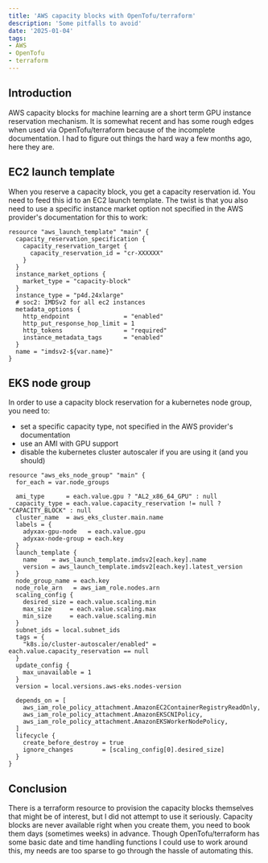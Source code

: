 ```yaml
---
title: 'AWS capacity blocks with OpenTofu/terraform'
description: 'Some pitfalls to avoid'
date: '2025-01-04'
tags:
- AWS
- OpenTofu
- terraform
---
```


## Introduction

AWS capacity blocks for machine learning are a short term GPU instance reservation mechanism. It is somewhat recent and has some rough edges when used via OpenTofu/terraform because of the incomplete documentation. I had to figure out things the hard way a few months ago, here they are.

## EC2 launch template

When you reserve a capacity block, you get a capacity reservation id. You need to feed this id to an EC2 launch template. The twist is that you also need to use a specific instance market option not specified in the AWS provider's documentation for this to work:

``` hcl
resource "aws_launch_template" "main" {
  capacity_reservation_specification {
    capacity_reservation_target {
      capacity_reservation_id = "cr-XXXXXX"
    }
  }
  instance_market_options {
    market_type = "capacity-block"
  }
  instance_type = "p4d.24xlarge"
  # soc2: IMDSv2 for all ec2 instances
  metadata_options {
    http_endpoint               = "enabled"
    http_put_response_hop_limit = 1
    http_tokens                 = "required"
    instance_metadata_tags      = "enabled"
  }
  name = "imdsv2-${var.name}"
}
```

## EKS node group

In order to use a capacity block reservation for a kubernetes node group, you need to:
- set a specific capacity type, not specified in the AWS provider's documentation
- use an AMI with GPU support
- disable the kubernetes cluster autoscaler if you are using it (and you should)

``` hcl
resource "aws_eks_node_group" "main" {
  for_each = var.node_groups

  ami_type      = each.value.gpu ? "AL2_x86_64_GPU" : null
  capacity_type = each.value.capacity_reservation != null ? "CAPACITY_BLOCK" : null
  cluster_name  = aws_eks_cluster.main.name
  labels = {
    adyxax-gpu-node   = each.value.gpu
    adyxax-node-group = each.key
  }
  launch_template {
    name    = aws_launch_template.imdsv2[each.key].name
    version = aws_launch_template.imdsv2[each.key].latest_version
  }
  node_group_name = each.key
  node_role_arn   = aws_iam_role.nodes.arn
  scaling_config {
    desired_size = each.value.scaling.min
    max_size     = each.value.scaling.max
    min_size     = each.value.scaling.min
  }
  subnet_ids = local.subnet_ids
  tags = {
    "k8s.io/cluster-autoscaler/enabled" = each.value.capacity_reservation == null
  }
  update_config {
    max_unavailable = 1
  }
  version = local.versions.aws-eks.nodes-version

  depends_on = [
    aws_iam_role_policy_attachment.AmazonEC2ContainerRegistryReadOnly,
    aws_iam_role_policy_attachment.AmazonEKSCNIPolicy,
    aws_iam_role_policy_attachment.AmazonEKSWorkerNodePolicy,
  ]
  lifecycle {
    create_before_destroy = true
    ignore_changes        = [scaling_config[0].desired_size]
  }
}
```

## Conclusion

There is a terraform resource to provision the capacity blocks themselves that might be of interest, but I did not attempt to use it seriously. Capacity blocks are never available right when you create them, you need to book them days (sometimes weeks) in advance. Though OpenTofu/terraform has some basic date and time handling functions I could use to work around this, my needs are too sparse to go through the hassle of automating this.
